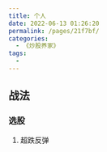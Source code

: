 ```yaml
---
title: 个人
date: 2022-06-13 01:26:20
permalink: /pages/21f7bf/
categories:
  - 《炒股养家》
tags:
  - 
---
```


## 战法

### 选股
1. 超跌反弹
